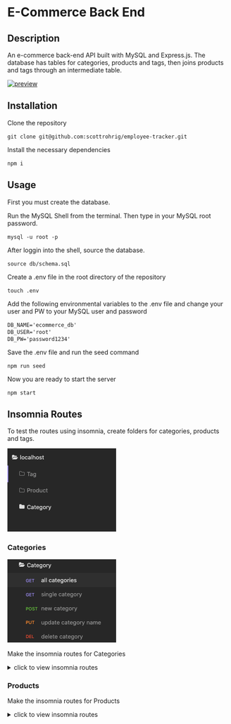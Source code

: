 # E-Commerce Back End

## Description
An e-commerce back-end API built with MySQL and Express.js. The database has tables for categories, products and tags, then joins products and tags through an intermediate table.

[![preview](./assets/demo.gif)]()



## Installation

Clone the repository

    git clone git@github.com:scottrohrig/employee-tracker.git

Install the necessary dependencies

    npm i

## Usage

First you must create the database.

Run the MySQL Shell from the terminal. Then type in your MySQL root password.

    mysql -u root -p

After loggin into the shell, source the database.

    source db/schema.sql

Create a .env file in the root directory of the repository

    touch .env

Add the following environmental variables to the .env file and change your user and PW to your MySQL user and password

    DB_NAME='ecommerce_db'
    DB_USER='root'
    DB_PW='password1234'

Save the .env file and run the seed command

    npm run seed

Now you are ready to start the server

    npm start

## Insomnia Routes

To test the routes using insomnia, create folders for categories, products and tags.

![route-folders](./assets/route-folders.png)

### Categories

![categories](./assets/category-routes.png)

Make the insomnia routes for Categories

<details>

<summary>click to view insomnia routes</summary>

GET route for all categores

    localhost:3001/api/categories

GET route for category by id

    localhost:3001/api/categories/:id

POST route to create a new category

    localhost:3001/api/categories

Then add the body

      {
          "category_name": "pants"
      }

PUT route to update a category name

    localhost:3001/api/categories/:id

Then add the body

      {
          "category_name": "leggings"
      }

DELETE route to remove category by id

    localhost:3001/api/categories/:id

</details>

### Products

Make the insomnia routes for Products

<details>

<summary>click to view insomnia routes</summary>

GET route for all products

    localhost:3001/api/products

GET route for category by id

    localhost:3001/api/products/:id

POST route to create a new category

    localhost:3001/api/products

Then add the body

      {
          "category_name": "pants"
      }

PUT route to update a category name

    localhost:3001/api/products/:id

Then add the body

      {
          "category_name": "leggings"
      }

DELETE route to remove category by id

    localhost:3001/api/products/:id


</details>
